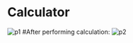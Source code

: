 # Calculator
![p1](https://github.com/poo27nam04/Calculator/assets/121489585/036f0381-f4df-4bf2-9031-e0726b01a4a1)
#After performing calculation:
![p2](https://github.com/poo27nam04/Calculator/assets/121489585/7a956dae-56db-4487-861e-e8e62db990ae)
